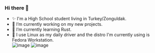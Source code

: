### Hi there 👋

<!--
**brngklp/brngklp** is a ✨ _special_ ✨ repository because its `README.md` (this file) appears on your GitHub profile.

Here are some ideas to get you started:

- 🔭 I’m currently working on ...
- 🌱 I’m currently learning ...
- 👯 I’m looking to collaborate on ...
- 🤔 I’m looking for help with ...
- 💬 Ask me about ...
- 📫 How to reach me: ...
- 😄 Pronouns: ...
- ⚡ Fun fact: ...
-->

- ✨ I'm a High School student living in Turkey/Zonguldak.
- 🔭 I’m currently working on my new projects.
- 🌱 I’m currently learning Rust.
- 🤔 I use Linux as my daily driver and the distro I'm currently using is Fedora Workstation.  
![image](https://github-readme-stats.vercel.app/api?username=brngklp) ![image](https://github-readme-stats.vercel.app/api/top-langs/?username=brngklp)
